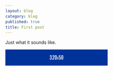 ```yaml
---
layout: blog
category: blog
published: true
title: First post
---
```


Just what it sounds like.

![](/images/320x50.png)